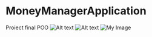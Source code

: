 # MoneyManagerApplication
Proiect final POO 
<img src="C:\Users\razva\Downloads\screenshot1.jpeg" alt="Alt text" title="Optional title">
![Alt text](C:\Users\razva\Downloads\screenshot1.jpeg "Optional title")
![My Image](loginImg.jpeg)
